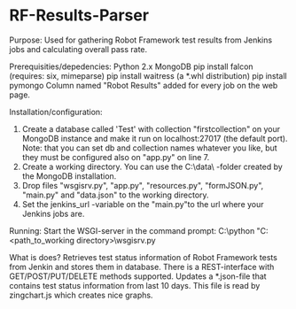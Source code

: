 # RF-Results-Parser

Purpose:
Used for gathering Robot Framework test results from Jenkins jobs and calculating overall pass rate.

Prerequisities/depedencies:
Python 2.x
MongoDB
pip install falcon (requires: six, mimeparse)
pip install waitress (a *.whl distribution)
pip install pymongo
Column named "Robot Results" added for every job on the web page.

Installation/configuration:
1) Create a database called 'Test' with collection "firstcollection" on your MongoDB instance and make it run on localhost:27017 (the default port).
	Note: that you can set db and collection names whatever you like, but they must be configured also on "app.py" on line 7.
2) Create a working directory. You can use the C:\data\ -folder created by the MongoDB installation.
3) Drop files "wsgisrv.py", "app.py", "resources.py", "formJSON.py", "main.py" and "data.json" to the working directory.
4) Set the jenkins_url -variable on the "main.py"to the url where your Jenkins jobs are.

Running:
Start the WSGI-server in the command prompt: C:\python "C:\<path_to_working directory>\wsgisrv.py

What is does?
Retrieves test status information of Robot Framework tests from Jenkin and stores them in database. There is a 
REST-interface with GET/POST/PUT/DELETE methods supported.
Updates a *.json-file that contains test status information from last 10 days. This file is read by zingchart.js
which creates nice graphs. 